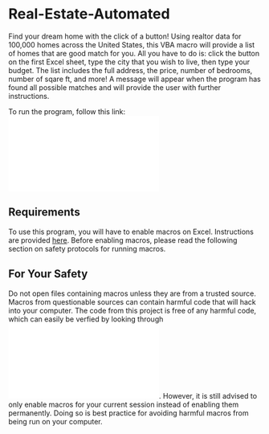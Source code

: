 # Real-Estate-Automated
Find your dream home with the click of a button! Using realtor data for 100,000 homes across the United States, this VBA macro will provide a list of homes that are good match for you. All you have to do is: click the button on the first Excel sheet, type the city that you wish to live, then type your budget. The list includes the full address, the price, number of bedrooms, number of sqare ft, and more! A message will appear when the program has found all possible matches and will provide the user with further instructions.

To run the program, follow this link:
![realtor-analysis](realtor-analysis.xlsm)

## Requirements
To use this program, you will have to enable macros on Excel. Instructions are provided [here](https://support.microsoft.com/en-us/office/macros-in-office-files-12b036fd-d140-4e74-b45e-16fed1a7e5c6). Before enabling macros, please read the following section on safety protocols for running macros.

## For Your Safety
Do not open files containing macros unless they are from a trusted source. Macros from questionable sources can contain harmful code that will hack into your computer. The code from this project is free of any harmful code, which can easily be verfied by looking through ![the code itself](realtor-analysis.txt). However, it is still advised to only enable macros for your current session instead of enabling them permanently. Doing so is best practice for avoiding harmful macros from being run on your computer.
